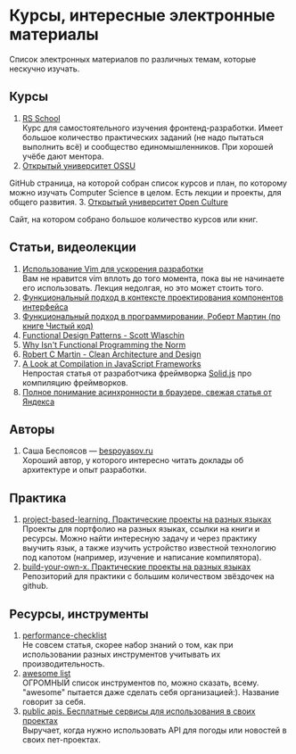 # Курсы, интересные электронные материалы

Список электронных материалов по различных темам, которые нескучно изучать.

## Курсы

1. [RS School](https://rs.school/)  
Курс для самостоятельного изучения фронтенд-разработки. Имеет большое количество практических заданий (не надо пытаться выполнить всё) и сообщество единомышленников. При хорошей учёбе дают ментора.
2. [Открытый университет OSSU](https://github.com/ossu/computer-science)

GitHub страница, на которой собран список курсов и план, по которому можно изучать Computer Science в целом. Есть лекции и проекты, для общего развития.
3. [Открытый университет Open Culture](https://www.openculture.com/)

Сайт, на котором собрано большое количество курсов или книг.

## Статьи, видеолекции

1. [Использование Vim для ускорения разработки](https://www.youtube.com/watch?v=2-JRjASP75E)  
Вам не нравится vim вплоть до того момента, пока вы не начинаете его использовать. Лекция недолгая, но это может стоить того.
2. [Функциональный подход в контексте проектирования компонентов интерфейса](https://www.freecodecamp.org/news/the-revolution-of-pure-views-aed339db7da4/)  
3. [Функциональный подход в программировании, Роберт Мартин (по книге Чистый код)](https://www.youtube.com/watch?v=7Zlp9rKHGD4)
4. [Functional Design Patterns - Scott Wlaschin](https://www.youtube.com/watch?v=srQt1NAHYC0)
5. [Why Isn't Functional Programming the Norm](https://www.youtube.com/watch?v=QyJZzq0v7Z4)
6. [Robert C Martin - Clean Architecture and Design](https://www.youtube.com/watch?v=Nsjsiz2A9mg)
7. [A Look at Compilation in JavaScript Frameworks](https://dev.to/this-is-learning/a-look-at-compilation-in-javascript-frameworks-3caj)  
Непростая статья от разработчика фреймворка [Solid.js](https://www.solidjs.com/) про компиляцию фреймворков.
8. [Полное понимание асинхронности в браузере, свежая статья от Яндекса](https://habr.com/ru/companies/yandex/articles/718084/)

## Авторы

1. Саша Беспоясов — [bespoyasov.ru](https://bespoyasov.ru/)  
Хороший автор, у которого интересно читать доклады об архитектуре и опыт разработки.

## Практика

1. [project-based-learning. Практические проекты на разных языках](https://github.com/practical-tutorials/project-based-learning)  
Проекты для портфолио на разных языках, ссылки на книги и ресурсы. Можно найти интересную задачу и через практику выучить язык, а также изучить устройство известной технологию под капотом (например, изучение и написание компилятора).
2. [build-your-own-x. Практические проекты на разных языках](https://github.com/codecrafters-io/build-your-own-x)  
Репозиторий для практики с большим количеством звёздочек на github.

## Ресурсы, инструменты

1. [performance-checklist](https://github.com/thedaviddias/Front-End-Performance-Checklist)  
Не совсем статья, скорее набор знаний о том, как при использовании разных инструментов учитывать их производительность.
2. [awesome list](https://github.com/sindresorhus/awesome)  
ОГРОМНЫЙ список инструментов по, можно сказать, всему. "awesome" пытается даже сделать себя организацией:). Название говорит за себя.
3. [public apis. Бесплатные сервисы для использования в своих проектах](https://github.com/public-apis/public-apis)  
Выручает, когда нужно использовать API для погоды или новостей в своих пет-проектах.
